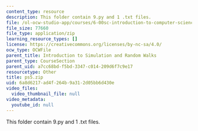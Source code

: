 ```yaml
---
content_type: resource
description: This folder contain 9.py and 1 .txt files.
file: /ol-ocw-studio-app/courses/6-00sc-introduction-to-computer-science-and-programming-spring-2011/6a8d6217ad4f264b9a312d05bb6d430e_ps5.zip
file_size: 77660
file_type: application/zip
learning_resource_types: []
license: https://creativecommons.org/licenses/by-nc-sa/4.0/
ocw_type: OCWFile
parent_title: Introduction to Simulation and Random Walks
parent_type: CourseSection
parent_uid: a7cc68bd-f5bd-3347-c014-209d6f7c9e17
resourcetype: Other
title: ps5.zip
uid: 6a8d6217-ad4f-264b-9a31-2d05bb6d430e
video_files:
  video_thumbnail_file: null
video_metadata:
  youtube_id: null
---
```

This folder contain 9.py and 1 .txt files.
